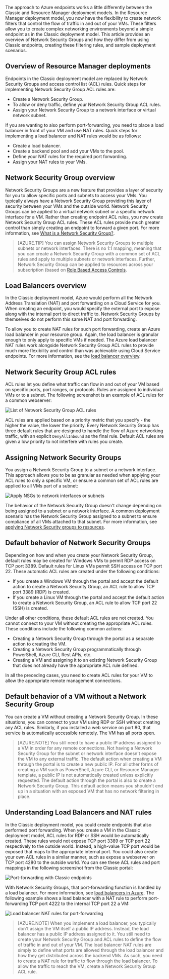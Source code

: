 The approach to Azure endpoints works a little differently between the Classic and Resource Manager deployment models. In the Resource Manager deployment model, you now have the flexibility to create network filters that control the flow of traffic in and out of your VMs. These filters allow you to create complex networking environments beyond a simple endpoint as in the Classic deployment model. This article provides an overview of Network Security Groups and how they differ from using Classic endpoints, creating these filtering rules, and sample deployment scenarios.


## Overview of Resource Manager deployments
Endpoints in the Classic deployment model are replaced by Network Security Groups and access control list (ACL) rules. Quick steps for implementing Network Security Group ACL rules are:

- Create a Network Security Group.
- To allow or deny traffic, define your Network Security Group ACL rules.
- Assign your Network Security Group to a network interface or virtual network subnet.

If you are wanting to also perform port-forwarding, you need to place a load balancer in front of your VM and use NAT rules. Quick steps for implementing a load balancer and NAT rules would be as follows:

- Create a load balancer.
- Create a backend pool and add your VMs to the pool.
- Define your NAT rules for the required port forwarding.
- Assign your NAT rules to your VMs.


## Network Security Group overview
Network Security Groups are a new feature that provides a layer of security for you to allow specific ports and subnets to access your VMs. You typically always have a Network Security Group providing this layer of security between your VMs and the outside world. Network Security Groups can be applied to a virtual network subnet or a specific network interface for a VM. Rather than creating endpoint ACL rules, you now create Network Security Group ACL rules. These ACL rules provide much greater control than simply creating an endpoint to forward a given port. For more information, see [What is a Network Security Group?](../articles/virtual-network/virtual-networks-nsg.md).

> [AZURE.TIP] You can assign Network Security Groups to multiple subnets or network interfaces. There is no 1:1 mapping, meaning that you can create a Network Security Group with a common set of ACL rules and apply to multiple subnets or network interfaces. Further, Network Security Group can be applied to resources across your subscription (based on [Role Based Access Controls](../articles/active-directory/role-based-access-control-what-is.md).


## Load Balancers overview
In the Classic deployment model, Azure would perform all the Network Address Translation (NAT) and port forwarding on a Cloud Service for you. When creating an endpoint, you would specify the external port to expose along with the internal port to direct traffic to. Network Security Groups by themselves do not perform this same NAT and port forwarding. 

To allow you to create NAT rules for such port forwarding, create an Azure load balancer in your resource group. Again, the load balancer is granular enough to only apply to specific VMs if needed. The Azure load balancer NAT rules work alongside Network Security Group ACL rules to provide much more flexibility and control than was achievable using Cloud Service endpoints. For more information, see the [load balancer overview](../articles/load-balancer/load-balancer-overview.md).


## Network Security Group ACL rules
ACL rules let you define what traffic can flow in and out of your VM based on specific ports, port ranges, or protocols. Rules are assigned to individual VMs or to a subnet. The following screenshot is an example of ACL rules for a common webserver:

![List of Network Security Group ACL rules](./media/virtual-machines-common-endpoints-in-resource-manager/example-acl-rules.png)

ACL rules are applied based on a priority metric that you specify - the higher the value, the lower the priority. Every Network Security Group has three default rules that are designed to handle the flow of Azure networking traffic, with an explicit `DenyAllInbound` as the final rule. Default ACL rules are given a low priority to not interfere with rules you create.


## Assigning Network Security Groups
You assign a Network Security Group to a subnet or a network interface. This approach allows you to be as granular as needed when applying your ACL rules to only a specific VM, or ensure a common set of ACL rules are applied to all VMs part of a subnet:

![Apply NSGs to network interfaces or subnets](./media/virtual-machines-common-endpoints-in-resource-manager/apply-nsg-to-resources.png)

The behavior of the Network Security Group doesn't change depending on being assigned to a subnet or a network interface. A common deployment scenario has the Network Security Group assigned to a subnet to ensure compliance of all VMs attached to that subnet. For more information, see [applying Network Security groups to resources](../virtual-nework/virtual-networks-nsg.md#associating-nsgs).


## Default behavior of Network Security Groups
Depending on how and when you create your Network Security Group, default rules may be created for Windows VMs to permit RDP access on TCP port 3389. Default rules for Linux VMs permit SSH access on TCP port 22. These automatic ACL rules are created under the following conditions:

- If you create a Windows VM through the portal and accept the default action to create a Network Security Group, an ACL rule to allow TCP port 3389 (RDP) is created.
- If you create a Linux VM through the portal and accept the default action to create a Network Security Group, an ACL rule to allow TCP port 22 (SSH) is created.

Under all other conditions, these default ACL rules are not created. You cannot connect to your VM without creating the appropriate ACL rules. These conditions include the following common actions:

- Creating a Network Security Group through the portal as a separate action to creating the VM.
- Creating a Network Security Group programmatically through PowerShell, Azure CLI, Rest APIs, etc.
- Creating a VM and assigning it to an existing Network Security Group that does not already have the appropriate ACL rule defined.

In all the preceding cases, you need to create ACL rules for your VM to allow the appropriate remote management connections.


## Default behavior of a VM without a Network Security Group
You can create a VM without creating a Network Security Group. In these situations, you can connect to your VM using RDP or SSH without creating any ACL rules. Similarly, if you installed a web service on port 80, that service is automatically accessible remotely. The VM has all ports open.

> [AZURE.NOTE] You still need to have a public IP address assigned to a VM in order for any remote connections. Not having a Network Security Group for the subnet or network interface doesn't expose the VM to any external traffic. The default action when creating a VM through the portal is to create a new public IP. For all other forms of creating a VM such as PowerShell, Azure CLI, or Resource Manager template, a public IP is not automatically created unless explicitly requested. The default action through the portal is also to create a Network Security Group. This default action means you shouldn't end up in a situation with an exposed VM that has no network filtering in place.


## Understanding Load Balancers and NAT rules
In the Classic deployment model, you could create endpoints that also performed port forwarding. When you create a VM in the Classic deployment model, ACL rules for RDP or SSH would be automatically created. These rules would not expose TCP port 3389 or TCP port 22 respectively to the outside world. Instead, a high-value TCP port would be exposed that maps to the appropriate internal port. You could also create your own ACL rules in a similar manner, such as expose a webserver on TCP port 4280 to the outside world. You can see these ACL rules and port mappings in the following screenshot from the Classic portal:

![Port-forwarding with Classic endpoints](./media/virtual-machines-common-endpoints-in-resource-manager/classic-endpoints-port-forwarding.png)

With Network Security Groups, that port-forwarding function is handled by a load balancer. For more information, see [load balancers in Azure](../articles/load-balancer/load-balancer-overview.md). The following example shows a load balancer with a NAT rule to perform port-forwarding TCP port 4222 to the internal TCP port 22 a VM:

![Load balancer NAT rules for port-forwarding](./media/virtual-machines-common-endpoints-in-resource-manager/load-balancer-nat-rules.png)

> [AZURE.NOTE] When you implement a load balancer, you typically don't assign the VM itself a public IP address. Instead, the load balancer has a public IP address assigned to it. You still need to create your Network Security Group and ACL rules to define the flow of traffic in and out of your VM. The load balancer NAT rules are simply to define what ports are allowed through the load balancer and how they get distributed across the backend VMs. As such, you need to create a NAT rule for traffic to flow through the load balancer. To allow the traffic to reach the VM, create a Network Security Group ACL rule.